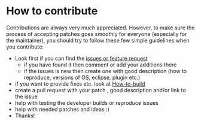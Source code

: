 # How to contribute

Contributions are always very much appreciated. However, to make sure the process of accepting patches goes smoothly for everyone (especially for the maintainer), you should try to follow these few simple guidelines when you contribute:

- Look first if you can find the [issues or feature request](https://github.com/anb0s/LogViewer/issues)
  - if you have found it then comment or add your additions there
  - if the issues is new then create one with good description (how to reproduce, versions of OS, eclipse, plugin etc.)
- if you want to provide fixes etc. look at [How-to-build](https://github.com/anb0s/LogViewer/wiki/How-to-build)
- create a pull request with your patch , good description and/or link to the issue
- help with testing the developer builds or reproduce issues
- help with needed patches and ideas :)
- Thanks!
